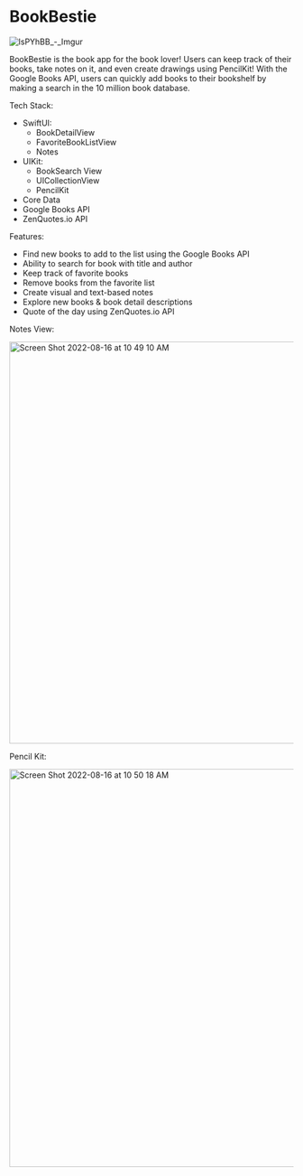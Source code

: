 # BookBestie

![IsPYhBB_-_Imgur](https://user-images.githubusercontent.com/98146281/184946707-68e8cf94-eaf2-47e1-88a5-17def1755c93.gif)

BookBestie is the book app for the book lover! Users can keep track of their books, take notes on it, and even create drawings using PencilKit! 
With the Google Books API, users can quickly add books to their bookshelf by making a search in the 10 million book database. 

Tech Stack: 
- SwiftUI: 
  - BookDetailView
  - FavoriteBookListView
  - Notes
- UIKit: 
  - BookSearch View
  - UICollectionView
  - PencilKit
- Core Data
- Google Books API
- ZenQuotes.io API


Features: 
- Find new books to add to the list using the Google Books API
- Ability to search for book with title and author
- Keep track of favorite books 
- Remove books from the favorite list
- Create visual and text-based notes
- Explore new books & book detail descriptions
- Quote of the day using ZenQuotes.io API

Notes View: 

<img width="712" alt="Screen Shot 2022-08-16 at 10 49 10 AM" src="https://user-images.githubusercontent.com/98146281/184945594-8504690a-e6b7-40a2-9b2e-be9b3835b872.png">

Pencil Kit: 

<img width="705" alt="Screen Shot 2022-08-16 at 10 50 18 AM" src="https://user-images.githubusercontent.com/98146281/184945811-1dfbae45-59d4-48f7-b81f-6621ebcbb78b.png">
